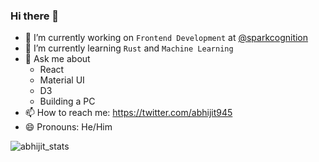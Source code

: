 ### Hi there 👋

- 🔭 I’m currently working on `Frontend Development` at [@sparkcognition](https://twitter.com/SparkCognition)
- 🌱 I’m currently learning `Rust` and `Machine Learning`
- 💬 Ask me about 
  - React
  - Material UI
  - D3
  - Building a PC
- 📫 How to reach me: https://twitter.com/abhijit945
- 😄 Pronouns: He/Him


<img align="middle" alt="abhijit_stats" src="https://github-readme-stats.vercel.app/api?username=abhijit945&show_icons=true&icon_color=00a8a6&text_color=00a8a6&bg_color=ffffff&hide_title=true" />
